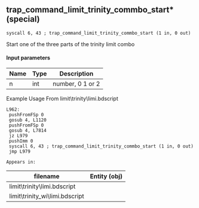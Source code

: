 ## trap_command_limit_trinity_commbo_start* (special)

`syscall 6, 43 ; trap_command_limit_trinity_commbo_start (1 in, 0 out)`

Start one of the three parts of the trinity limit combo

#### Input parameters
| Name | Type | Description
|------|------|------------
| n   | int   | number, 0 1 or 2


Example Usage From limit\trinity\limi.bdscript
```plaintext
L962:
 pushFromFSp 0
 gosub 4, L1120
 pushFromFSp 0
 gosub 4, L7814
 jz L979
 pushImm 0
 syscall 6, 43 ; trap_command_limit_trinity_commbo_start (1 in, 0 out)
 jmp L979
```





	Appears in:
| filename | Entity (obj)
|----------|-------------
| limit\trinity\limi.bdscript       |           
| limit\trinity_wi\limi.bdscript       |           



